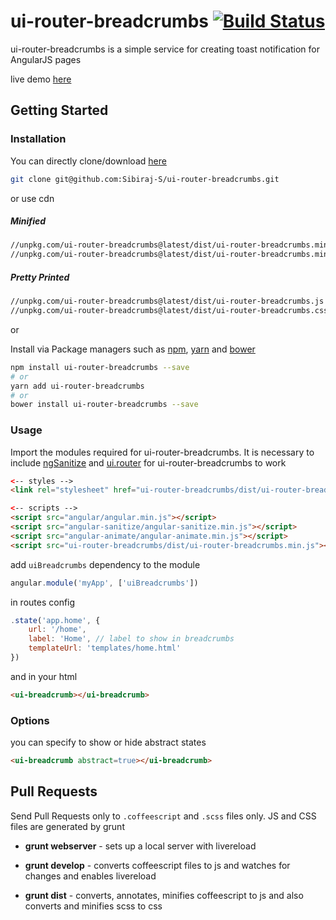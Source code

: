 # ui-router-breadcrumbs [![Build Status](https://travis-ci.org/Sibiraj-S/ui-router-breadcrumbs.svg?branch=master)](https://travis-ci.org/Sibiraj-S/ui-router-breadcrumbs)

ui-router-breadcrumbs is a simple service for creating toast notification for AngularJS pages

live demo [here][demo]

## Getting Started

### Installation

You can directly clone/download [here][ui-router-breadcrumbs]

```bash
git clone git@github.com:Sibiraj-S/ui-router-breadcrumbs.git
```
or use cdn

##### Minified

```bash
//unpkg.com/ui-router-breadcrumbs@latest/dist/ui-router-breadcrumbs.min.js
//unpkg.com/ui-router-breadcrumbs@latest/dist/ui-router-breadcrumbs.min.css
```

##### Pretty Printed

```bash
//unpkg.com/ui-router-breadcrumbs@latest/dist/ui-router-breadcrumbs.js
//unpkg.com/ui-router-breadcrumbs@latest/dist/ui-router-breadcrumbs.css
```
or

Install via Package managers such as [npm][npm], [yarn][yarn] and [bower][bower]

```bash
npm install ui-router-breadcrumbs --save
# or
yarn add ui-router-breadcrumbs
# or
bower install ui-router-breadcrumbs --save
```

### Usage

Import the modules required for ui-router-breadcrumbs. It is necessary to include [ngSanitize][ngSanitize] and [ui.router][uiRouter] for ui-router-breadcrumbs to work

 ```html
<-- styles -->
<link rel="stylesheet" href="ui-router-breadcrumbs/dist/ui-router-breadcrumbs.min.css">

<-- scripts -->
<script src="angular/angular.min.js"></script>
<script src="angular-sanitize/angular-sanitize.min.js"></script>
<script src="angular-animate/angular-animate.min.js"></script>
<script src="ui-router-breadcrumbs/dist/ui-router-breadcrumbs.min.js"></script>
 ```

add `uiBreadcrumbs` dependency to the module

```js
angular.module('myApp', ['uiBreadcrumbs'])
```

in routes config

```js
.state('app.home', {
    url: '/home',
    label: 'Home', // label to show in breadcrumbs
    templateUrl: 'templates/home.html'
})
```

and in your html
```html
<ui-breadcrumb></ui-breadcrumb>
```

### Options

you can specify to show or hide abstract states

```html
<ui-breadcrumb abstract=true></ui-breadcrumb>
```

## Pull Requests

Send Pull Requests only to `.coffeescript` and `.scss` files only. JS and CSS files are generated by grunt

* **grunt webserver** - sets up a local server with livereload

* **grunt develop** - converts coffeescript files to js and watches for changes and enables livereload

* **grunt dist** - converts, annotates, minifies coffeescript to js and also converts and minifies scss to css




[uiRouter]: https://ui-router.github.io/
[ngSanitize]: https://docs.angularjs.org/api/ngSanitize
[npm]: https://www.npmjs.com/
[yarn]: https://yarnpkg.com/lang/en/
[bower]: https://bower.io/
[github]: https://sibiraj-s.github.io/
[ui-router-breadcrumbs]: https://github.com/Sibiraj-S/ui-router-breadcrumbs
[demo]: https://sibiraj-s.github.io/ui-router-breadcrumbs/
